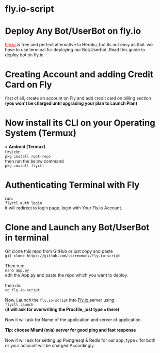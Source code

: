 # fly.io-script

# Deploy Any Bot/UserBot on fly.io

<a style="color:red;" href="https://fly.io/"> Fly.io </a> is free and perfect alternative to Heroku, but its not easy as that. 
we have to use terminal for deploying our Bot/Userbot. 
Read this guide to deploy bot on fly.io

# Creating Account and adding Credit Card on Fly
first of all, create an account on Fly and add credit card on billing section 
<b>(you won't be charged until upgrading your plan to Launch Plan) </b>

# Now install its CLI on your Operating System (Termux)
» <b>Android (Termux)</b><br>
first do:<br>
`pkg install root-repo` <br>
then run the below command <br>
`pkg install flyctl`

# Authenticating Terminal with Fly
run: <br>`flyctl auth login` <br>it will redirect to login page, login with Your Fly.io Account.

# Clone and Launch any Bot/UserBot in terminal
Git clone this repo from GitHub or just copy and paste <br>
`git clone https://github.com/itzrexmodz/fly.io-script` <br><br>
Then run: <br>
`nano app.py` <br> edit the App.py and paste the repo which you want to deploy. <br><br>
then do: <br> `cd fly.io-script` <br><br>
Now, Launch the `fly.io-script` into <a href="https://fly.io"> Fly.io </a> server using <br> `flyctl launch`<br> 
<b>(it will ask for overwriting the Procfile, just type `n` there) </b><br><br>
Now it will ask for Name of the application and server of application<br><br>
<b>Tip: choose Miami (mia) server for good ping and fast response</b><br><br>
Now it will ask for setting up Postgresql & Redis for our app, type `n` for both or your account will be charged Accordingly.<br><br>
